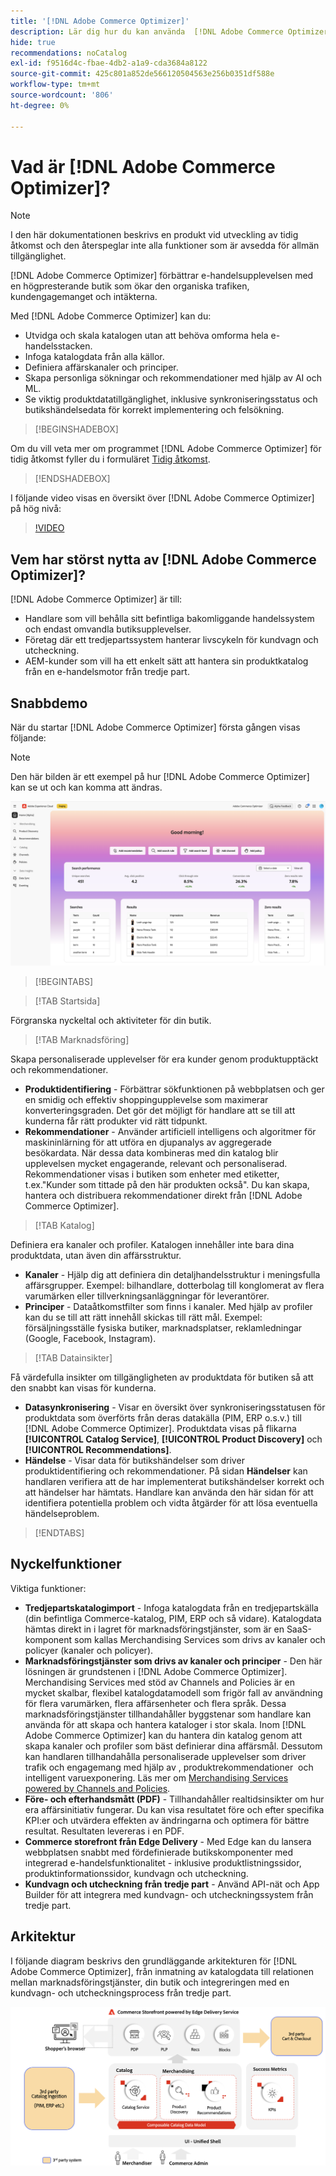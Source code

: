 ```yaml
---
title: '[!DNL Adobe Commerce Optimizer]'
description: Lär dig hur du kan använda  [!DNL Adobe Commerce Optimizer] för att leverera en snabb, prestandabaserad butik med en skalbar katalog som gör att du kan optimera din befintliga e-handelslösning genom att öka trafiken och öka engagemanget och konverteringen.
hide: true
recommendations: noCatalog
exl-id: f9516d4c-fbae-4db2-a1a9-cda3684a8122
source-git-commit: 425c801a852de566120504563e256b0351df588e
workflow-type: tm+mt
source-wordcount: '806'
ht-degree: 0%

---
```


# Vad är [!DNL Adobe Commerce Optimizer]?

>[!NOTE]
>
>I den här dokumentationen beskrivs en produkt vid utveckling av tidig åtkomst och den återspeglar inte alla funktioner som är avsedda för allmän tillgänglighet.

[!DNL Adobe Commerce Optimizer] förbättrar e-handelsupplevelsen med en högpresterande butik som ökar den organiska trafiken, kundengagemanget och intäkterna.

Med [!DNL Adobe Commerce Optimizer] kan du:

- Utvidga och skala katalogen utan att behöva omforma hela e-handelsstacken.
- Infoga katalogdata från alla källor.
- Definiera affärskanaler och principer.
- Skapa personliga sökningar och rekommendationer med hjälp av AI och ML.
- Se viktig produktdatatillgänglighet, inklusive synkroniseringsstatus och butikshändelsedata för korrekt implementering och felsökning.

>[!BEGINSHADEBOX]

Om du vill veta mer om programmet [!DNL Adobe Commerce Optimizer] för tidig åtkomst fyller du i formuläret [Tidig åtkomst](https://forms.office.com/Pages/ResponsePage.aspx?id=Wht7-jR7h0OUrtLBeN7O4WOxhjY2doZPikS2hIbfmL5UMlhTMTYzVDhPQVFNTUFYUjJHNlRKTE5TWS4u).

>[!ENDSHADEBOX]

I följande video visas en översikt över [!DNL Adobe Commerce Optimizer] på hög nivå:

>[!VIDEO](https://video.tv.adobe.com/v/3450226)

## Vem har störst nytta av [!DNL Adobe Commerce Optimizer]?

[!DNL Adobe Commerce Optimizer] är till:

- Handlare som vill behålla sitt befintliga bakomliggande handelssystem och endast omvandla butiksupplevelser.
- Företag där ett tredjepartssystem hanterar livscykeln för kundvagn och utcheckning.
- AEM-kunder som vill ha ett enkelt sätt att hantera sin produktkatalog från en e-handelsmotor från tredje part.

## Snabbdemo

När du startar [!DNL Adobe Commerce Optimizer] första gången visas följande:

>[!NOTE]
>
>Den här bilden är ett exempel på hur [!DNL Adobe Commerce Optimizer] kan se ut och kan komma att ändras.

![[!DNL Adobe Commerce Optimizer]-gränssnitt](./assets/user-interface.png)

>[!BEGINTABS]

>[!TAB Startsida]

Förgranska nyckeltal och aktiviteter för din butik.

>[!TAB Marknadsföring]

Skapa personaliserade upplevelser för era kunder genom produktupptäckt och rekommendationer.

- **Produktidentifiering** - Förbättrar sökfunktionen på webbplatsen och ger en smidig och effektiv shoppingupplevelse som maximerar konverteringsgraden. Det gör det möjligt för handlare att se till att kunderna får rätt produkter vid rätt tidpunkt.
- **Rekommendationer** - Använder artificiell intelligens och algoritmer för maskininlärning för att utföra en djupanalys av aggregerade besökardata. När dessa data kombineras med din katalog blir upplevelsen mycket engagerande, relevant och personaliserad. Rekommendationer visas i butiken som enheter med etiketter, t.ex.&quot;Kunder som tittade på den här produkten också&quot;. Du kan skapa, hantera och distribuera rekommendationer direkt från [!DNL Adobe Commerce Optimizer].

>[!TAB Katalog]

Definiera era kanaler och profiler. Katalogen innehåller inte bara dina produktdata, utan även din affärsstruktur.

- **Kanaler** - Hjälp dig att definiera din detaljhandelsstruktur i meningsfulla affärsgrupper. Exempel: bilhandlare, dotterbolag till konglomerat av flera varumärken eller tillverkningsanläggningar för leverantörer.
- **Principer** - Dataåtkomstfilter som finns i kanaler. Med hjälp av profiler kan du se till att rätt innehåll skickas till rätt mål. Exempel: försäljningsställe fysiska butiker, marknadsplatser, reklamledningar (Google, Facebook, Instagram).

>[!TAB Datainsikter]

Få värdefulla insikter om tillgängligheten av produktdata för butiken så att den snabbt kan visas för kunderna.

- **Datasynkronisering** - Visar en översikt över synkroniseringsstatusen för produktdata som överförts från deras datakälla (PIM, ERP o.s.v.) till [!DNL Adobe Commerce Optimizer]. Produktdata visas på flikarna **[!UICONTROL Catalog Service]**, **[!UICONTROL Product Discovery]** och **[!UICONTROL Recommendations]**.
- **Händelse** - Visar data för butikshändelser som driver produktidentifiering och rekommendationer. På sidan **Händelser** kan handlaren verifiera att de har implementerat butikshändelser korrekt och att händelser har hämtats. Handlare kan använda den här sidan för att identifiera potentiella problem och vidta åtgärder för att lösa eventuella händelseproblem.

>[!ENDTABS]

## Nyckelfunktioner

Viktiga funktioner:

- **Tredjepartskatalogimport** - Infoga katalogdata från en tredjepartskälla (din befintliga Commerce-katalog, PIM, ERP och så vidare). Katalogdata hämtas direkt in i lagret för marknadsföringstjänster, som är en SaaS-komponent som kallas Merchandising Services som drivs av kanaler och policyer (kanaler och policyer).
- **Marknadsföringstjänster som drivs av kanaler och principer** - Den här lösningen är grundstenen i [!DNL Adobe Commerce Optimizer]. Merchandising Services med stöd av Channels and Policies är en mycket skalbar, flexibel katalogdatamodell som frigör fall av användning för flera varumärken, flera affärsenheter och flera språk. Dessa marknadsföringstjänster tillhandahåller byggstenar som handlare kan använda för att skapa och hantera kataloger i stor skala. Inom [!DNL Adobe Commerce Optimizer] kan du hantera din katalog genom att skapa kanaler och profiler som bäst definierar dina affärsmål. Dessutom kan handlaren tillhandahålla personaliserade upplevelser som driver trafik och engagemang med hjälp av &#x200B;, produktrekommendationer &#x200B; och intelligent varuexponering. Läs mer om [Merchandising Services powered by Channels and Policies](./merchandising/overview.md).
- **Före- och efterhandsmått (PDF)** - Tillhandahåller realtidsinsikter om hur era affärsinitiativ fungerar. Du kan visa resultatet före och efter specifika KPI:er och utvärdera effekten av ändringarna och optimera för bättre resultat. Resultaten levereras i en PDF.
- **Commerce storefront från Edge Delivery** - Med Edge kan du lansera webbplatsen snabbt med fördefinierade butikskomponenter med integrerad e-handelsfunktionalitet - inklusive produktlistningssidor, produktinformationssidor, kundvagn och utcheckning.
- **Kundvagn och utcheckning från tredje part** - Använd API-nät och App Builder för att integrera med kundvagn- och utcheckningssystem från tredje part.

## Arkitektur

I följande diagram beskrivs den grundläggande arkitekturen för [!DNL Adobe Commerce Optimizer], från inmatning av katalogdata till relationen mellan marknadsföringstjänster, din butik och integreringen med en kundvagn- och utcheckningsprocess från tredje part.

![[!DNL Adobe Commerce Optimizer]-arkitektur](./assets/architecture.png)
